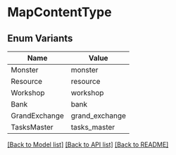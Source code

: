 # MapContentType

## Enum Variants

| Name | Value |
|---- | -----|
| Monster | monster |
| Resource | resource |
| Workshop | workshop |
| Bank | bank |
| GrandExchange | grand_exchange |
| TasksMaster | tasks_master |


[[Back to Model list]](../README.md#documentation-for-models) [[Back to API list]](../README.md#documentation-for-api-endpoints) [[Back to README]](../README.md)



